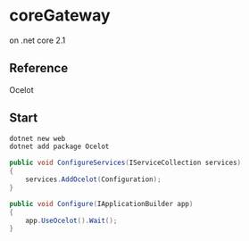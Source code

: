 # coreGateway

on .net core 2.1

## Reference

Ocelot

## Start

```bash
dotnet new web
dotnet add package Ocelot
```

```c#
public void ConfigureServices(IServiceCollection services)
{
    services.AddOcelot(Configuration);
}
```

```c#
public void Configure(IApplicationBuilder app)
{
    app.UseOcelot().Wait();
}
```
